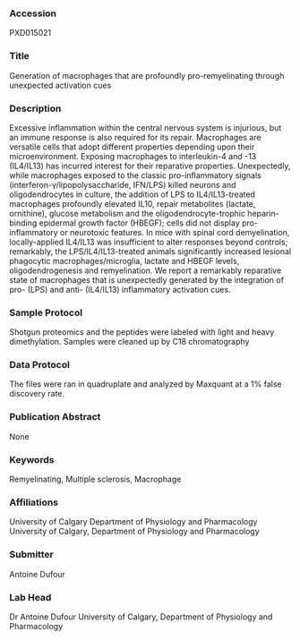 ### Accession
PXD015021

### Title
Generation of macrophages that are profoundly pro-remyelinating through unexpected activation cues

### Description
Excessive inflammation within the central nervous system is injurious, but an immune response is also required for its repair. Macrophages are versatile cells that adopt different properties depending upon their microenvironment. Exposing macrophages to interleukin-4 and -13 (IL4/IL13) has incurred interest for their reparative properties. Unexpectedly, while macrophages exposed to the classic pro-inflammatory signals (interferon-γ/lipopolysaccharide, IFN/LPS) killed neurons and oligodendrocytes in culture, the addition of LPS to IL4/IL13-treated macrophages profoundly elevated IL10, repair metabolites (lactate, ornithine), glucose metabolism and the oligodendrocyte-trophic heparin-binding epidermal growth factor (HBEGF); cells did not display pro-inflammatory or neurotoxic features. In mice with spinal cord demyelination, locally-applied IL4/IL13 was insufficient to alter responses beyond controls; remarkably, the LPS/IL4/IL13-treated animals significantly increased lesional phagocytic macrophages/microglia, lactate and HBEGF levels, oligodendrogenesis and remyelination. We report a remarkably reparative state of macrophages that is unexpectedly generated by the integration of pro- (LPS) and anti- (IL4/IL13) inflammatory activation cues.

### Sample Protocol
Shotgun proteomics and the peptides were labeled with light and heavy dimethylation. Samples were cleaned up by C18 chromatography

### Data Protocol
The files were ran in quadruplate and analyzed by Maxquant at a 1% false discovery rate.

### Publication Abstract
None

### Keywords
Remyelinating, Multiple sclerosis, Macrophage

### Affiliations
University of Calgary
Department of Physiology and Pharmacology 
University of Calgary, Department of Physiology and Pharmacology

### Submitter
Antoine Dufour

### Lab Head
Dr Antoine Dufour
University of Calgary, Department of Physiology and Pharmacology


